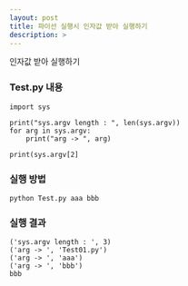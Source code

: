 ```yaml
---
layout: post
title: 파이선 실행시 인자값 받아 실행하기
description: > 
---
```


인자값 받아 실행하기  

### Test.py 내용 
~~~
import sys

print("sys.argv length : ", len(sys.argv))
for arg in sys.argv:
    print("arg -> ", arg)

print(sys.argv[2]
~~~

### 실행 방법
~~~
python Test.py aaa bbb
~~~

### 실행 결과
~~~
('sys.argv length : ', 3)
('arg -> ', 'Test01.py')
('arg -> ', 'aaa')
('arg -> ', 'bbb')
bbb
~~~